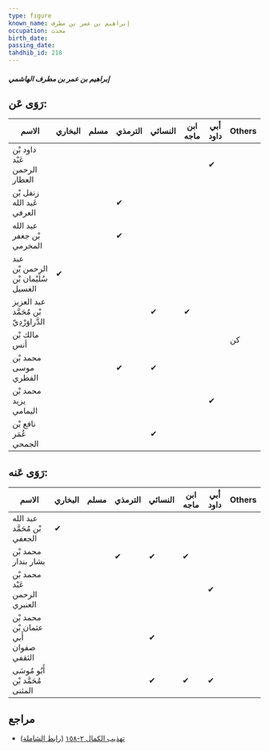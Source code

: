 ```yaml
---
type: figure
known_name: إبراهيم بن عمر بن مطرف
occupation: محدث
birth_date:
passing_date:
tahdhib_id: 218
---
```

##### إبراهيم بن عمر بن مطرف الهاشمي

## رَوَى عَن:
| الاسم                                   | البخاري | مسلم | الترمذي | النسائي | ابن ماجه | أبي داود | Others |
| --------------------------------------- | ------- | ---- | ------- | ------- | -------- | -------- | ------ |
| داود بْن عَبْد الرحمن العطار            |         |      |         |         |          | ✔        |        |
| زنفل بْن عَبد الله العرفي               |         |      | ✔       |         |          |          |        |
| عبد الله بْن جعفر المخرمي               |         |      | ✔       |         |          |          |        |
| عبد الرحمن بْن سُلَيْمان بْن الغسيل     | ✔       |      |         |         |          |          |        |
| عبد العزيز بْن مُحَمَّد الدَّراوَرْدِيّ |         |      |         | ✔       | ✔        |          |        |
| مالك بْن أنس                            |         |      |         |         |          |          | كن     |
| محمد بْن موسى الفطري                    |         |      | ✔       | ✔       |          |          |        |
| محمد بْن يزيد اليمامي                   |         |      |         |         |          | ✔        |        |
| نافع بْن عُمَر الجمحي                   |         |      |         | ✔       |          |          |        |
## رَوَى عَنه:
| الاسم                                | البخاري | مسلم | الترمذي | النسائي | ابن ماجه | أبي داود | Others |
| ------------------------------------ | ------- | ---- | ------- | ------- | -------- | -------- | ------ |
| عبد الله بْن مُحَمَّد الجعفي         | ✔       |      |         |         |          |          |        |
| محمد بْن بشار بندار                  |         |      | ✔       | ✔       | ✔        |          |        |
| محمد بْن عَبْد الرحمن العنبري        |         |      |         |         |          | ✔        |        |
| محمد بْن عثمان بْن أَبي صفوان الثقفي |         |      |         | ✔       |          |          |        |
| أَبُو مُوسَى مُحَمَّد بْن المثنى     |         |      |         | ✔       | ✔        | ✔        |        |
## مراجع
- [تهذيب الكمال ٢-١٥٨](obsidian://open?vault=Tahdhib-al-Kamal&file=Figures/٢١٨-إبراهيم%20بن%20عمر%20بن%20مطرف%20الهاشمي) ([رابط الشاملة](https://shamela.ws/book/3722/639))